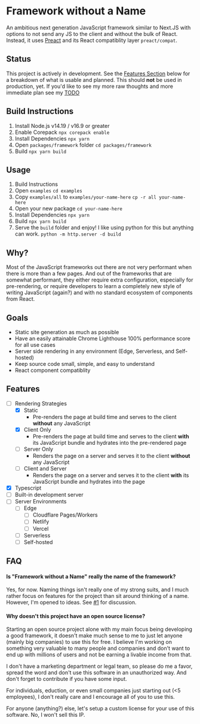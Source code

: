 # Framework without a Name

An ambitious next generation JavaScript framework similar to Next.JS with options to not send any JS to the client and without the bulk of React. Instead, it uses [Preact](https://preactjs.com/) and its React compatiblity layer `preact/compat`.

## Status

This project is actively in development. See the [Features Section](#features) below for a breakdown of what is usable and planned. This should **not** be used in production, yet. If you'd like to see my more raw thoughts and more immediate plan see my [TODO](TODO.md)

## Build Instructions

1. Install Node.js v14.19 / v16.9 or greater
2. Enable Corepack
   `npx corepack enable`
3. Install Dependencies
   `npx yarn`
4. Open `packages/framework` folder
   `cd packages/framework`
5. Build
   `npx yarn build`

## Usage

1. Build Instructions
2. Open `examples`
   `cd examples`
3. Copy `examples/all` to `examples/your-name-here`
   `cp -r all your-name-here`
4. Open your new package
   `cd your-name-here`
5. Install Dependencies
   `npx yarn`
6. Build
   `npx yarn build`
7. Serve the `build` folder and enjoy! I like using python for this but anything can work.
   `python -m http.server -d build`

## Why?

Most of the JavaScript frameworks out there are not very performant when there is more than a few pages. And out of the frameworks that are somewhat performant, they either require extra configuration, especially for pre-rendering, or require developers to learn a completely new style of writing JavaScript (again?) and with no standard ecosystem of components from React.

## Goals

- Static site generation as much as possible
- Have an easily attainable Chrome Lighthouse 100% performance score for all use cases
- Server side rendering in any environment (Edge, Serverless, and Self-hosted)
- Keep source code small, simple, and easy to understand
- React component compatiblity

## Features

- [ ] Rendering Strategies
  - [x] Static
    - Pre-renders the page at build time and serves to the client **without** any JavaScript
  - [x] Client Only
    - Pre-renders the page at build time and serves to the client **with** its JavaScript bundle and hydrates into the pre-rendered page
  - [ ] Server Only
    - Renders the page on a server and serves it to the client **without** any JavaScript
  - [ ] Client and Server
    - Renders the page on a server and serves it to the client **with** its JavaScript bundle and hydrates into the page
- [x] Typescript
- [ ] Built-in development server
- [ ] Server Environments
  - [ ] Edge
    - [ ] Cloudflare Pages/Workers
    - [ ] Netlify
    - [ ] Vercel
  - [ ] Serverless
  - [ ] Self-hosted

## FAQ

#### Is "Framework without a Name" really the name of the framework?

Yes, for now. Naming things isn't really one of my strong suits, and I much rather focus on features for the project than sit around thinking of a name. However, I'm opened to ideas. See [#1][i1] for discussion.

[i1]: https://github.com/Geo25rey/framework-without-a-name/issues/1

#### Why doesn't this project have an open source license?

Starting an open source project alone with my main focus being developing a good framework, it doesn't make much sense to me to just let anyone (mainly big companies) to use this for free. I believe I'm working on something very valuable to many people and companies and don't want to end up with millions of users and not be earning a livable income from that.

I don't have a marketing department or legal team, so please do me a favor, spread the word and don't use this software in an unauthorized way. And don't forget to contribute if you have some input.

For individuals, eduction, or even small companies just starting out (<5 employees), I don't really care and I encourage all of you to use this.

For anyone (anything?) else, let's setup a custom license for your use of this software. No, I won't sell this IP.
